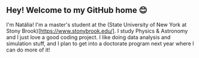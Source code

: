 ## Hey! Welcome to my GitHub home 😊

<!--
**nraymundipinheiro/nraymundipinheiro** is a ✨ _special_ ✨ repository because its `README.md` (this file) appears on your GitHub profile.

Here are some ideas to get you started:

- 🔭 I’m currently working on ...
- 🌱 I’m currently learning ...
- 👯 I’m looking to collaborate on ...
- 🤔 I’m looking for help with ...
- 💬 Ask me about ...
- 📫 How to reach me: ...
- 😄 Pronouns: ...
- ⚡ Fun fact: ...
-->

I'm Natália! I'm a master's student at the (State University of New York at Stony Brook)[https://www.stonybrook.edu/]. I study Physics & Astronomy and I just love a good coding project. I like doing data analysis and simulation stuff, and I plan to get into a doctorate program next year where I can do more of it!
